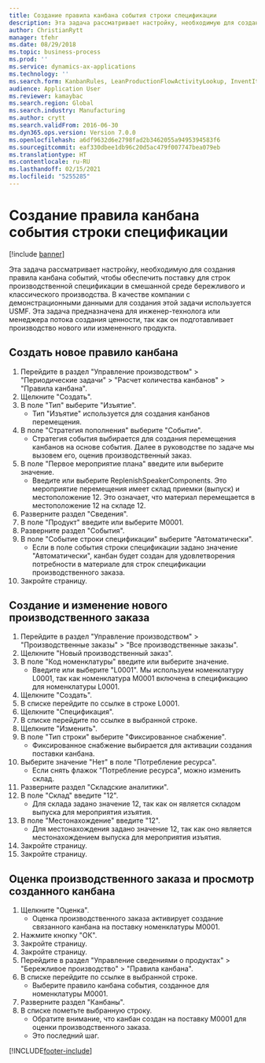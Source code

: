 ```yaml
---
title: Создание правила канбана события строки спецификации
description: Эта задача рассматривает настройку, необходимую для создания правила канбана событий, чтобы обеспечить поставку для строк производственной спецификации в смешанной среде бережливого и классического производства.
author: ChristianRytt
manager: tfehr
ms.date: 08/29/2018
ms.topic: business-process
ms.prod: ''
ms.service: dynamics-ax-applications
ms.technology: ''
ms.search.form: KanbanRules, LeanProductionFlowActivityLookup, InventItemIdLookupSimple, ProdTableListPage, ProdTableCreate, InventItemIdLookupPurchase, ProdTable, ProdBOM, ProdParmCostEstimation
audience: Application User
ms.reviewer: kamaybac
ms.search.region: Global
ms.search.industry: Manufacturing
ms.author: crytt
ms.search.validFrom: 2016-06-30
ms.dyn365.ops.version: Version 7.0.0
ms.openlocfilehash: a6df9632d6e2798fad2b3462055a9495394583f6
ms.sourcegitcommit: eaf330dbee1db96c20d5ac479f007747bea079eb
ms.translationtype: HT
ms.contentlocale: ru-RU
ms.lasthandoff: 02/15/2021
ms.locfileid: "5255285"
---
```

# <a name="create-a-bom-line-event-kanban-rule"></a>Создание правила канбана события строки спецификации

[!include [banner](../../includes/banner.md)]

Эта задача рассматривает настройку, необходимую для создания правила канбана событий, чтобы обеспечить поставку для строк производственной спецификации в смешанной среде бережливого и классического производства. В качестве компании с демонстрационными данными для создания этой задачи используется USMF. Эта задача предназначена для инженер-технолога или менеджера потока создания ценности, так как он подготавливает производство нового или измененного продукта.


## <a name="create-a-new-kanban-rule"></a>Создать новое правило канбана
1. Перейдите в раздел "Управление производством" > "Периодические задачи" > "Расчет количества канбанов" > "Правила канбана".
2. Щелкните "Создать".
3. В поле "Тип" выберите "Изъятие".
    * Тип "Изъятие" используется для создания канбанов перемещения.  
4. В поле "Стратегия пополнения" выберите "Событие".
    * Стратегия события выбирается для создания перемещения канбанов на основе события. Далее в руководстве по задаче мы вызовем его, оценив производственный заказ.  
5. В поле "Первое мероприятие плана" введите или выберите значение.
    * Введите или выберите ReplenishSpeakerComponents. Это мероприятие перемещения имеет склад приемки (выпуск) и местоположение 12. Это означает, что материал перемещается в местоположение 12 на складе 12.  
6. Разверните раздел "Сведения".
7. В поле "Продукт" введите или выберите M0001.
8. Разверните раздел "События".
9. В поле "Событие строки спецификации" выберите "Автоматически".
    * Если в поле события строки спецификации задано значение "Автоматически", канбан будет создан для удовлетворения потребности в материале для строк спецификации производственного заказа.  
10. Закройте страницу.

## <a name="create-and-modify-a-new-production-order"></a>Создание и изменение нового производственного заказа
1. Перейдите в раздел "Управление производством" > "Производственные заказы" > "Все производственные заказы".
2. Щелкните "Новый производственный заказ".
3. В поле "Код номенклатуры" введите или выберите значение.
    * Введите или выберите "L0001". Мы используем номенклатуру L0001, так как номенклатура M0001 включена в спецификацию для номенклатуры L0001.  
4. Щелкните "Создать".
5. В списке перейдите по ссылке в строке L0001.
6. Щелкните "Спецификация".
7. В списке перейдите по ссылке в выбранной строке.
8. Щелкните "Изменить".
9. В поле "Тип строки" выберите "Фиксированное снабжение".
    * Фиксированное снабжение выбирается для активации создания поставки канбана.  
10. Выберите значение "Нет" в поле "Потребление ресурса".
    * Если снять флажок "Потребление ресурса", можно изменить склад.  
11. Разверните раздел "Складские аналитики".
12. В поле "Склад" введите "12".
    * Для склада задано значение 12, так как он является складом выпуска для мероприятия изъятия.  
13. В поле "Местонахождение" введите "12".
    * Для местонахождения задано значение 12, так как оно является местонахождением выпуска для мероприятия изъятия.  
14. Закройте страницу.
15. Закройте страницу.

## <a name="estimate-the-production-order-and-view-the-kanban-created"></a>Оценка производственного заказа и просмотр созданного канбана
1. Щелкните "Оценка".
    * Оценка производственного заказа активирует создание связанного канбана на поставку номенклатуры M0001.  
2. Нажмите кнопку "OК".
3. Закройте страницу.
4. Закройте страницу.
5. Перейдите в раздел "Управление сведениями о продуктах" > "Бережливое производство" > "Правила канбана".
6. В списке перейдите по ссылке в выбранной строке.
    * Выберите правило канбана события, созданное для номенклатуры M0001.  
7. Разверните раздел "Канбаны".
8. В списке пометьте выбранную строку.
    * Обратите внимание, что канбан создан на поставку M0001 для оценки производственного заказа.  
    * Это последний шаг.  



[!INCLUDE[footer-include](../../../includes/footer-banner.md)]